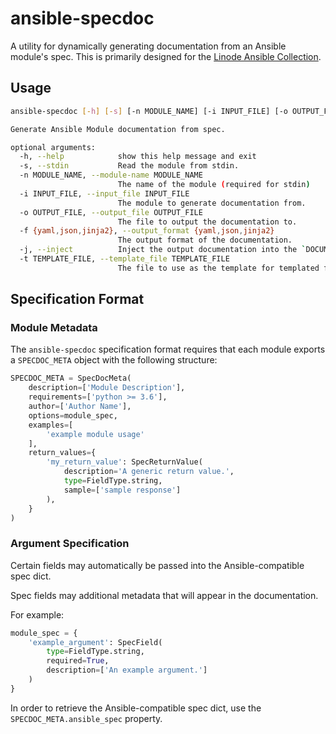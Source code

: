 # ansible-specdoc

A utility for dynamically generating documentation from an Ansible module's spec. This is primarily designed for the [Linode Ansible Collection](https://github.com/linode/ansible_linode).

## Usage

```sh
ansible-specdoc [-h] [-s] [-n MODULE_NAME] [-i INPUT_FILE] [-o OUTPUT_FILE] [-f {yaml,json,jinja2}] [-j] [-t TEMPLATE_FILE]

Generate Ansible Module documentation from spec.

optional arguments:
  -h, --help            show this help message and exit
  -s, --stdin           Read the module from stdin.
  -n MODULE_NAME, --module-name MODULE_NAME
                        The name of the module (required for stdin)
  -i INPUT_FILE, --input_file INPUT_FILE
                        The module to generate documentation from.
  -o OUTPUT_FILE, --output_file OUTPUT_FILE
                        The file to output the documentation to.
  -f {yaml,json,jinja2}, --output_format {yaml,json,jinja2}
                        The output format of the documentation.
  -j, --inject          Inject the output documentation into the `DOCUMENTATION` field of input module.
  -t TEMPLATE_FILE, --template_file TEMPLATE_FILE
                        The file to use as the template for templated formats.
```

## Specification Format

### Module Metadata
The `ansible-specdoc` specification format requires that each module exports a `SPECDOC_META` object with the following structure:

```python
SPECDOC_META = SpecDocMeta(
    description=['Module Description'],
    requirements=['python >= 3.6'],
    author=['Author Name'],
    options=module_spec,
    examples=[
        'example module usage'
    ],
    return_values={
        'my_return_value': SpecReturnValue(
            description='A generic return value.',
            type=FieldType.string,
            sample=['sample response']
        ),
    }
)
```

### Argument Specification

Certain fields may automatically be passed into the Ansible-compatible spec dict.

Spec fields may additional metadata that will appear in the documentation.

For example:

```python
module_spec = {
    'example_argument': SpecField(
        type=FieldType.string,
        required=True,
        description=['An example argument.']
    )
}
```

In order to retrieve the Ansible-compatible spec dict, use the `SPECDOC_META.ansible_spec` property.
